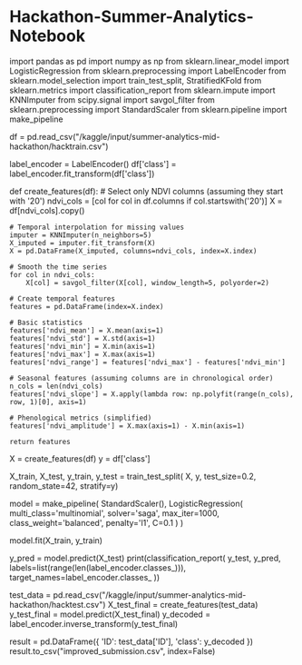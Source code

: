 # Hackathon-Summer-Analytics-Notebook
import pandas as pd
import numpy as np
from sklearn.linear_model import LogisticRegression
from sklearn.preprocessing import LabelEncoder
from sklearn.model_selection import train_test_split, StratifiedKFold
from sklearn.metrics import classification_report
from sklearn.impute import KNNImputer
from scipy.signal import savgol_filter
from sklearn.preprocessing import StandardScaler
from sklearn.pipeline import make_pipeline


df = pd.read_csv("/kaggle/input/summer-analytics-mid-hackathon/hacktrain.csv")


label_encoder = LabelEncoder()
df['class'] = label_encoder.fit_transform(df['class'])


def create_features(df):
    # Select only NDVI columns (assuming they start with '20')
    ndvi_cols = [col for col in df.columns if col.startswith('20')]
    X = df[ndvi_cols].copy()
    
    # Temporal interpolation for missing values
    imputer = KNNImputer(n_neighbors=5)
    X_imputed = imputer.fit_transform(X)
    X = pd.DataFrame(X_imputed, columns=ndvi_cols, index=X.index)
    
    # Smooth the time series
    for col in ndvi_cols:
        X[col] = savgol_filter(X[col], window_length=5, polyorder=2)
    
    # Create temporal features
    features = pd.DataFrame(index=X.index)
    
    # Basic statistics
    features['ndvi_mean'] = X.mean(axis=1)
    features['ndvi_std'] = X.std(axis=1)
    features['ndvi_min'] = X.min(axis=1)
    features['ndvi_max'] = X.max(axis=1)
    features['ndvi_range'] = features['ndvi_max'] - features['ndvi_min']
    
    # Seasonal features (assuming columns are in chronological order)
    n_cols = len(ndvi_cols)
    features['ndvi_slope'] = X.apply(lambda row: np.polyfit(range(n_cols), row, 1)[0], axis=1)
    
    # Phenological metrics (simplified)
    features['ndvi_amplitude'] = X.max(axis=1) - X.min(axis=1)
    
    return features


X = create_features(df)
y = df['class']


X_train, X_test, y_train, y_test = train_test_split(
    X, y, test_size=0.2, random_state=42, stratify=y)


model = make_pipeline(
    StandardScaler(),
    LogisticRegression(
        multi_class='multinomial',
        solver='saga',
        max_iter=1000,
        class_weight='balanced',
        penalty='l1',
        C=0.1
    )
)


model.fit(X_train, y_train)


y_pred = model.predict(X_test)
print(classification_report(
    y_test,
    y_pred,
    labels=list(range(len(label_encoder.classes_))),
    target_names=label_encoder.classes_
))


test_data = pd.read_csv("/kaggle/input/summer-analytics-mid-hackathon/hacktest.csv")
X_test_final = create_features(test_data)
y_test_final = model.predict(X_test_final)
y_decoded = label_encoder.inverse_transform(y_test_final)

result = pd.DataFrame({
    'ID': test_data['ID'],
    'class': y_decoded
})
result.to_csv("improved_submission.csv", index=False)
